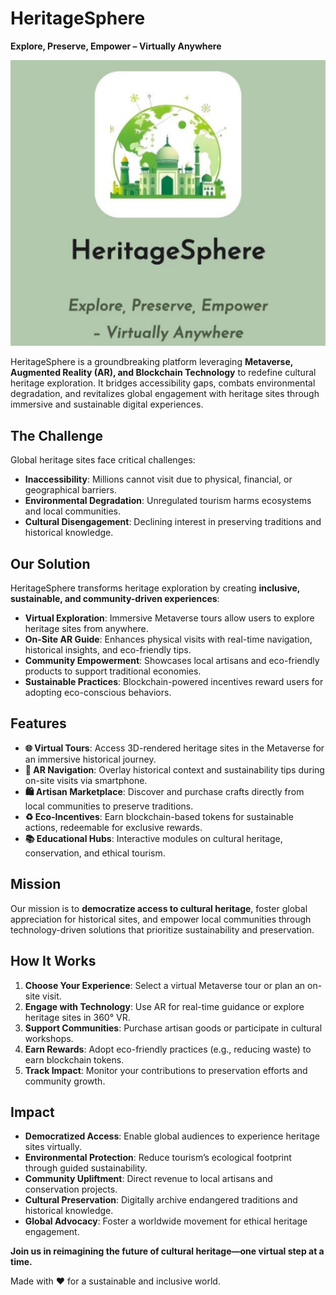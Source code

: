 # HeritageSphere  

**Explore, Preserve, Empower – Virtually Anywhere**  

<div align="center">
  <img src="assets/Heritage.png" alt="HeritageSphere Banner" width="800"/>
</div>  

HeritageSphere is a groundbreaking platform leveraging **Metaverse, Augmented Reality (AR), and Blockchain Technology** to redefine cultural heritage exploration. It bridges accessibility gaps, combats environmental degradation, and revitalizes global engagement with heritage sites through immersive and sustainable digital experiences.  

## The Challenge  
Global heritage sites face critical challenges:  
- **Inaccessibility**: Millions cannot visit due to physical, financial, or geographical barriers.  
- **Environmental Degradation**: Unregulated tourism harms ecosystems and local communities.  
- **Cultural Disengagement**: Declining interest in preserving traditions and historical knowledge.  

## Our Solution  
HeritageSphere transforms heritage exploration by creating **inclusive, sustainable, and community-driven experiences**:  
- **Virtual Exploration**: Immersive Metaverse tours allow users to explore heritage sites from anywhere.  
- **On-Site AR Guide**: Enhances physical visits with real-time navigation, historical insights, and eco-friendly tips.  
- **Community Empowerment**: Showcases local artisans and eco-friendly products to support traditional economies.  
- **Sustainable Practices**: Blockchain-powered incentives reward users for adopting eco-conscious behaviors.  

## Features  
- **🌐 Virtual Tours**: Access 3D-rendered heritage sites in the Metaverse for an immersive historical journey.  
- **📱 AR Navigation**: Overlay historical context and sustainability tips during on-site visits via smartphone.  
- **🛍️ Artisan Marketplace**: Discover and purchase crafts directly from local communities to preserve traditions.  
- **♻️ Eco-Incentives**: Earn blockchain-based tokens for sustainable actions, redeemable for exclusive rewards.  
- **📚 Educational Hubs**: Interactive modules on cultural heritage, conservation, and ethical tourism.  

## Mission  
Our mission is to **democratize access to cultural heritage**, foster global appreciation for historical sites, and empower local communities through technology-driven solutions that prioritize sustainability and preservation.  

## How It Works  
1. **Choose Your Experience**: Select a virtual Metaverse tour or plan an on-site visit.  
2. **Engage with Technology**: Use AR for real-time guidance or explore heritage sites in 360° VR.  
3. **Support Communities**: Purchase artisan goods or participate in cultural workshops.  
4. **Earn Rewards**: Adopt eco-friendly practices (e.g., reducing waste) to earn blockchain tokens.  
5. **Track Impact**: Monitor your contributions to preservation efforts and community growth.  

## Impact  
- **Democratized Access**: Enable global audiences to experience heritage sites virtually.  
- **Environmental Protection**: Reduce tourism’s ecological footprint through guided sustainability.  
- **Community Upliftment**: Direct revenue to local artisans and conservation projects.  
- **Cultural Preservation**: Digitally archive endangered traditions and historical knowledge.  
- **Global Advocacy**: Foster a worldwide movement for ethical heritage engagement.  

**Join us in reimagining the future of cultural heritage—one virtual step at a time.**  

Made with ❤️ for a sustainable and inclusive world. 
